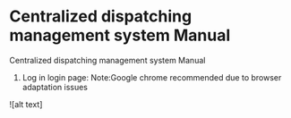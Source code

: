# Centralized dispatching management system Manual
Centralized dispatching management system Manual

1. Log in
login page:
Note:Google chrome recommended due to browser adaptation issues

![alt text] 
